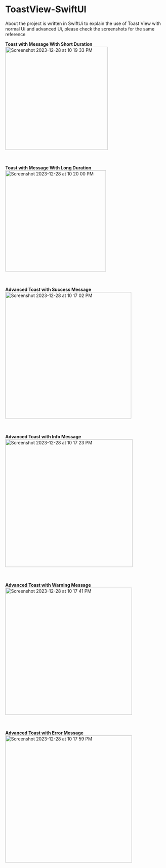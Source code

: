 # ToastView-SwiftUI
About
the project is written in SwiftUi to explain the use of Toast View with normal Ui and advanced Ui,
please check the screenshots for the same reference

<b>Toast with Message With Short Duration</b><br>
<img width="324" alt="Screenshot 2023-12-28 at 10 19 33 PM" src="https://github.com/gauravtakroro/ToastView-SwiftUI/assets/68221862/45a676c2-addb-4330-a7bb-8d83854b5c30">

<br><br><b>Toast with Message With Long Duration</b><br>
<img width="318" alt="Screenshot 2023-12-28 at 10 20 00 PM" src="https://github.com/gauravtakroro/ToastView-SwiftUI/assets/68221862/800e8d2c-dc6e-4f54-a4ce-9410d49f2e56">

<br><br><b>Advanced Toast with Success Message</b><br>
<img width="398" alt="Screenshot 2023-12-28 at 10 17 02 PM" src="https://github.com/gauravtakroro/ToastView-SwiftUI/assets/68221862/edc424e0-2233-4f72-b6ca-b947df70cb25">

<br><br><b>Advanced Toast with Info Message</b><br>
<img width="402" alt="Screenshot 2023-12-28 at 10 17 23 PM" src="https://github.com/gauravtakroro/ToastView-SwiftUI/assets/68221862/a599c085-1c21-4b38-ad1a-adb3a9fea056">

<br><br><b>Advanced Toast with Warning Message</b><br>
<img width="400" alt="Screenshot 2023-12-28 at 10 17 41 PM" src="https://github.com/gauravtakroro/ToastView-SwiftUI/assets/68221862/7917b6e4-7a7a-43e8-a64c-fb8d1f8312aa">

<br><br><b>Advanced Toast with Error Message</b><br>
<img width="400" alt="Screenshot 2023-12-28 at 10 17 59 PM" src="https://github.com/gauravtakroro/ToastView-SwiftUI/assets/68221862/66b07a7d-bda7-415b-bff5-864560ecbc74">



